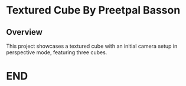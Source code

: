 # Textured Cube By Preetpal Basson

## Overview

This project showcases a textured cube with an initial camera setup in perspective mode, featuring three cubes.

# END
